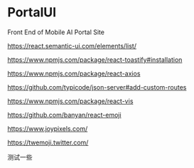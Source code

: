 # PortalUI

Front End of Mobile AI Portal Site

https://react.semantic-ui.com/elements/list/

https://www.npmjs.com/package/react-toastify#installation

https://www.npmjs.com/package/react-axios

https://github.com/typicode/json-server#add-custom-routes

https://www.npmjs.com/package/react-vis

https://github.com/banyan/react-emoji

https://www.joypixels.com/

https://twemoji.twitter.com/


测试一些
